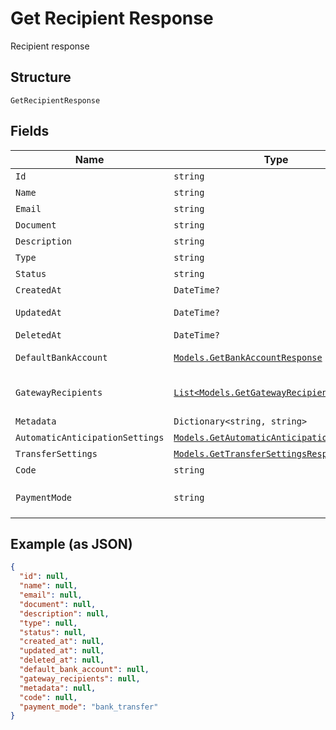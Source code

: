 
# Get Recipient Response

Recipient response

## Structure

`GetRecipientResponse`

## Fields

| Name | Type | Tags | Description |
|  --- | --- | --- | --- |
| `Id` | `string` | Required | Id |
| `Name` | `string` | Required | Name |
| `Email` | `string` | Required | Email |
| `Document` | `string` | Required | Document |
| `Description` | `string` | Required | Description |
| `Type` | `string` | Required | Type |
| `Status` | `string` | Required | Status |
| `CreatedAt` | `DateTime?` | Required | Creation date |
| `UpdatedAt` | `DateTime?` | Required | Last update date |
| `DeletedAt` | `DateTime?` | Required | Deletion date |
| `DefaultBankAccount` | [`Models.GetBankAccountResponse`](../../doc/models/get-bank-account-response.md) | Required | Default bank account |
| `GatewayRecipients` | [`List<Models.GetGatewayRecipientResponse>`](../../doc/models/get-gateway-recipient-response.md) | Required | Info about the recipient on the gateway |
| `Metadata` | `Dictionary<string, string>` | Required | Metadata |
| `AutomaticAnticipationSettings` | [`Models.GetAutomaticAnticipationResponse`](../../doc/models/get-automatic-anticipation-response.md) | Optional | - |
| `TransferSettings` | [`Models.GetTransferSettingsResponse`](../../doc/models/get-transfer-settings-response.md) | Optional | - |
| `Code` | `string` | Required | Recipient code |
| `PaymentMode` | `string` | Required | Payment mode<br>**Default**: `"bank_transfer"` |

## Example (as JSON)

```json
{
  "id": null,
  "name": null,
  "email": null,
  "document": null,
  "description": null,
  "type": null,
  "status": null,
  "created_at": null,
  "updated_at": null,
  "deleted_at": null,
  "default_bank_account": null,
  "gateway_recipients": null,
  "metadata": null,
  "code": null,
  "payment_mode": "bank_transfer"
}
```

